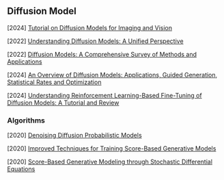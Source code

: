 ## Diffusion Model

[2024] [Tutorial on Diffusion Models for Imaging and Vision](https://arxiv.org/abs/2403.18103)

[2022] [Understanding Diffusion Models: A Unified Perspective](https://arxiv.org/abs/2208.11970)

[2022] [Diffusion Models: A Comprehensive Survey of Methods and Applications](https://arxiv.org/abs/2209.00796)

[2024] [An Overview of Diffusion Models: Applications, Guided Generation, Statistical Rates and Optimization](https://arxiv.org/abs/2404.07771)

[2024] [Understanding Reinforcement Learning-Based Fine-Tuning of Diffusion Models: A Tutorial and Review](https://arxiv.org/abs/2407.13734)



### Algorithms

[2020] [Denoising Diffusion Probabilistic Models](https://arxiv.org/abs/2006.11239)

[2020] [Improved Techniques for Training Score-Based Generative Models](https://arxiv.org/abs/2006.09011)

[2020] [Score-Based Generative Modeling through Stochastic Differential Equations](https://arxiv.org/abs/2011.13456)